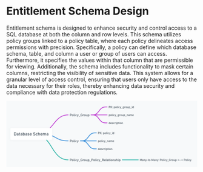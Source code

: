 # Entitlement Schema Design

Entitlement schema is designed to enhance security and control access to a SQL database at both the column and row levels. This schema utilizes policy groups linked to a policy table, where each policy delineates access permissions with precision. Specifically, a policy can define which database schema, table, and column a user or group of users can access. Furthermore, it specifies the values within that column that are permissible for viewing. Additionally, the schema includes functionality to mask certain columns, restricting the visibility of sensitive data. This system allows for a granular level of access control, ensuring that users only have access to the data necessary for their roles, thereby enhancing data security and compliance with data protection regulations.

![policy-group-relationship.png](resource%2Fpolicy-group-relationship.png)